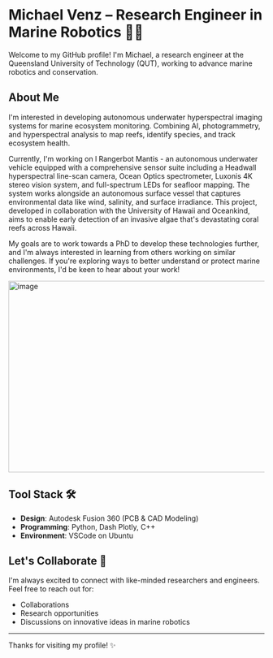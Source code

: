 <!-- HELLO WORLD -->
# Michael Venz – Research Engineer in Marine Robotics 🌊🤖

Welcome to my GitHub profile! I'm Michael, a research engineer at the Queensland University of Technology (QUT), working to advance marine robotics and conservation.

## About Me

I'm interested in developing autonomous underwater hyperspectral imaging systems for marine ecosystem monitoring. Combining AI, photogrammetry, and hyperspectral analysis to map reefs, identify species, and track ecosystem health.

Currently, I'm working on l Rangerbot Mantis - an autonomous underwater vehicle equipped with a comprehensive sensor suite including a Headwall hyperspectral line-scan camera, Ocean Optics spectrometer, Luxonis 4K stereo vision system, and full-spectrum LEDs for seafloor mapping. The system works alongside an autonomous surface vessel that captures environmental data like wind, salinity, and surface irradiance. This project, developed in collaboration with the University of Hawaii and Oceankind, aims to enable early detection of an invasive algae that's devastating coral reefs across Hawaii.

My goals are to work towards a PhD to develop these technologies further, and I'm always interested in learning from others working on similar challenges. If you're exploring ways to better understand or protect marine environments, I'd be keen to hear about your work!

<img width="927" height="377" alt="image" src="https://github.com/user-attachments/assets/7ac7958f-d710-44a4-9d6b-4eaf2008ceec" />

## Tool Stack 🛠️

- **Design**: Autodesk Fusion 360 (PCB & CAD Modeling)
- **Programming**: Python, Dash Plotly, C++
- **Environment**: VSCode on Ubuntu

## Let's Collaborate 🤝

I'm always excited to connect with like-minded researchers and engineers. Feel free to reach out for:

- Collaborations
- Research opportunities
- Discussions on innovative ideas in marine robotics

---

Thanks for visiting my profile! ✨
